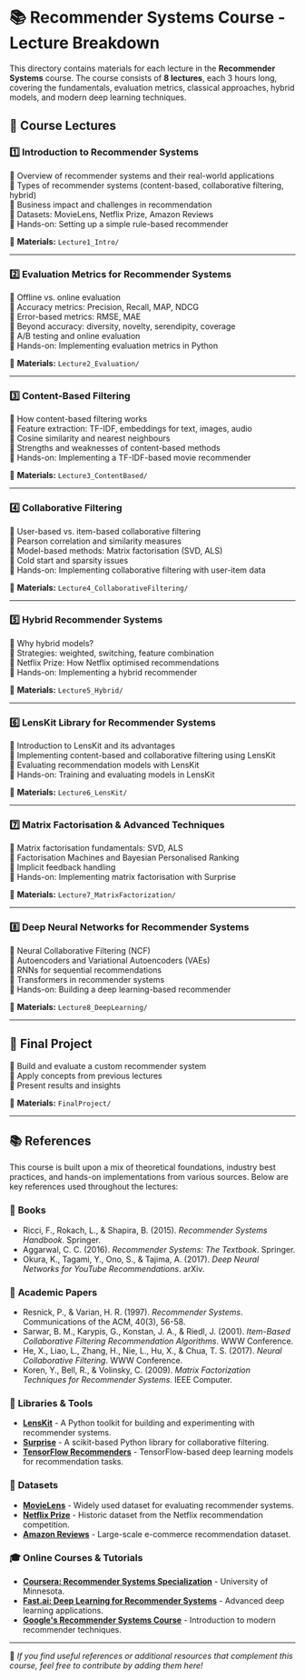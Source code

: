 # 📚 Recommender Systems Course - Lecture Breakdown

This directory contains materials for each lecture in the **Recommender Systems** course. The course consists of **8 lectures**, each 3 hours long, covering the fundamentals, evaluation metrics, classical approaches, hybrid models, and modern deep learning techniques.

## 📖 Course Lectures

### 1️⃣ **Introduction to Recommender Systems**

📌 Overview of recommender systems and their real-world applications  
📌 Types of recommender systems (content-based, collaborative filtering, hybrid)  
📌 Business impact and challenges in recommendation  
📌 Datasets: MovieLens, Netflix Prize, Amazon Reviews  
📌 Hands-on: Setting up a simple rule-based recommender  

📂 **Materials:** `Lecture1_Intro/`

---

### 2️⃣ **Evaluation Metrics for Recommender Systems**

📌 Offline vs. online evaluation  
📌 Accuracy metrics: Precision, Recall, MAP, NDCG  
📌 Error-based metrics: RMSE, MAE  
📌 Beyond accuracy: diversity, novelty, serendipity, coverage  
📌 A/B testing and online evaluation  
📌 Hands-on: Implementing evaluation metrics in Python  

📂 **Materials:** `Lecture2_Evaluation/`

---

### 3️⃣ **Content-Based Filtering**

📌 How content-based filtering works  
📌 Feature extraction: TF-IDF, embeddings for text, images, audio  
📌 Cosine similarity and nearest neighbours  
📌 Strengths and weaknesses of content-based methods  
📌 Hands-on: Implementing a TF-IDF-based movie recommender  

📂 **Materials:** `Lecture3_ContentBased/`

---

### 4️⃣ **Collaborative Filtering**

📌 User-based vs. item-based collaborative filtering  
📌 Pearson correlation and similarity measures  
📌 Model-based methods: Matrix factorisation (SVD, ALS)  
📌 Cold start and sparsity issues  
📌 Hands-on: Implementing collaborative filtering with user-item data  

📂 **Materials:** `Lecture4_CollaborativeFiltering/`

---

### 5️⃣ **Hybrid Recommender Systems**

📌 Why hybrid models?  
📌 Strategies: weighted, switching, feature combination  
📌 Netflix Prize: How Netflix optimised recommendations  
📌 Hands-on: Implementing a hybrid recommender  

📂 **Materials:** `Lecture5_Hybrid/`

---

### 6️⃣ **LensKit Library for Recommender Systems**

📌 Introduction to LensKit and its advantages  
📌 Implementing content-based and collaborative filtering using LensKit  
📌 Evaluating recommendation models with LensKit  
📌 Hands-on: Training and evaluating models in LensKit  

📂 **Materials:** `Lecture6_LensKit/`

---

### 7️⃣ **Matrix Factorisation & Advanced Techniques**

📌 Matrix factorisation fundamentals: SVD, ALS  
📌 Factorisation Machines and Bayesian Personalised Ranking  
📌 Implicit feedback handling  
📌 Hands-on: Implementing matrix factorisation with Surprise  

📂 **Materials:** `Lecture7_MatrixFactorization/`

---

### 8️⃣ **Deep Neural Networks for Recommender Systems**

📌 Neural Collaborative Filtering (NCF)  
📌 Autoencoders and Variational Autoencoders (VAEs)  
📌 RNNs for sequential recommendations  
📌 Transformers in recommender systems  
📌 Hands-on: Building a deep learning-based recommender  

📂 **Materials:** `Lecture8_DeepLearning/`

---

## 🎯 Final Project

📌 Build and evaluate a custom recommender system  
📌 Apply concepts from previous lectures  
📌 Present results and insights  

📂 **Materials:** `FinalProject/`

---

## 📚 References

This course is built upon a mix of theoretical foundations, industry best practices, and hands-on implementations from various sources. Below are key references used throughout the lectures:

### 📖 **Books**

- Ricci, F., Rokach, L., & Shapira, B. (2015). *Recommender Systems Handbook*. Springer.
- Aggarwal, C. C. (2016). *Recommender Systems: The Textbook*. Springer.
- Okura, K., Tagami, Y., Ono, S., & Tajima, A. (2017). *Deep Neural Networks for YouTube Recommendations*. arXiv.

### 📄 **Academic Papers**

- Resnick, P., & Varian, H. R. (1997). *Recommender Systems*. Communications of the ACM, 40(3), 56-58.
- Sarwar, B. M., Karypis, G., Konstan, J. A., & Riedl, J. (2001). *Item-Based Collaborative Filtering Recommendation Algorithms*. WWW Conference.
- He, X., Liao, L., Zhang, H., Nie, L., Hu, X., & Chua, T. S. (2017). *Neural Collaborative Filtering*. WWW Conference.
- Koren, Y., Bell, R., & Volinsky, C. (2009). *Matrix Factorization Techniques for Recommender Systems*. IEEE Computer.

### 🔨 **Libraries & Tools**

- **[LensKit](https://lkpy.lenskit.org/)** - A Python toolkit for building and experimenting with recommender systems.
- **[Surprise](https://surpriselib.com/)** - A scikit-based Python library for collaborative filtering.
- **[TensorFlow Recommenders](https://www.tensorflow.org/recommenders/)** - TensorFlow-based deep learning models for recommendation tasks.

### 📂 **Datasets**

- **[MovieLens](https://grouplens.org/datasets/movielens/)** - Widely used dataset for evaluating recommender systems.
- **[Netflix Prize](https://www.netflixprize.com/)** - Historic dataset from the Netflix recommendation competition.
- **[Amazon Reviews](https://nijianmo.github.io/amazon/index.html)** - Large-scale e-commerce recommendation dataset.

### 🎓 **Online Courses & Tutorials**

- **[Coursera: Recommender Systems Specialization](https://www.coursera.org/specializations/recommender-systems)** - University of Minnesota.
- **[Fast.ai: Deep Learning for Recommender Systems](https://course.fast.ai/)** - Advanced deep learning applications.
- **[Google's Recommender Systems Course](https://developers.google.com/machine-learning/recommendation)** - Introduction to modern recommender techniques.

---

📌 *If you find useful references or additional resources that complement this course, feel free to contribute by adding them here!*

